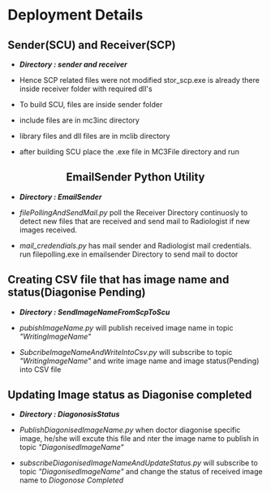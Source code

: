 # Deployment Details

## Sender(SCU) and Receiver(SCP)

  - __*Directory : sender and receiver*__

  - Hence SCP related files were not modified stor_scp.exe is already there inside receiver folder with required dll's
  
  - To build SCU, files are inside sender folder
  
  - include files are in mc3inc directory
	
  - library files and dll files are in mclib directory
  
  - after building SCU place the .exe file in MC3File directory and run

## <center> EmailSender Python Utility

  - __*Directory : EmailSender*__
  
  - *filePollingAndSendMail.py* poll the Receiver Directory continuosly to detect new files that are received and send mail to Radiologist if new images received.

  - *mail_credendials.py* has mail sender and Radiologist mail credentials.
run filepolling.exe in emailsender Directory to send mail to doctor

## Creating CSV file that has image name and status(Diagonise Pending)
 
  - __*Directory : SendImageNameFromScpToScu*__
  
  - *pubishImageName.py* will publish received image name in topic *"WritingImageName"*
  
  - *SubcribeImageNameAndWriteIntoCsv.py* will subscribe to topic *"WritingImageName"* and write image name and image status(Pending) into CSV file 
  
## Updating Image status as Diagonise completed

  - __*Directory : DiagonosisStatus*__
  
  - *PublishDiagonisedImageName.py* when doctor diagonise specific image, he/she will excute this file and nter the image name to publish in topic *"DiagonisedImageName"*
  
  - *subscribeDiagonisedImageNameAndUpdateStatus.py* will subscribe to topic *"DiagonisedImageName"* and change the status of received image name to *Diogonose Completed*

